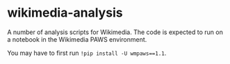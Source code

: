 # wikimedia-analysis
A number of analysis scripts for Wikimedia. The code is expected to run on a notebook in the Wikimedia PAWS environment.

You may have to first run `!pip install -U wmpaws==1.1`. 
